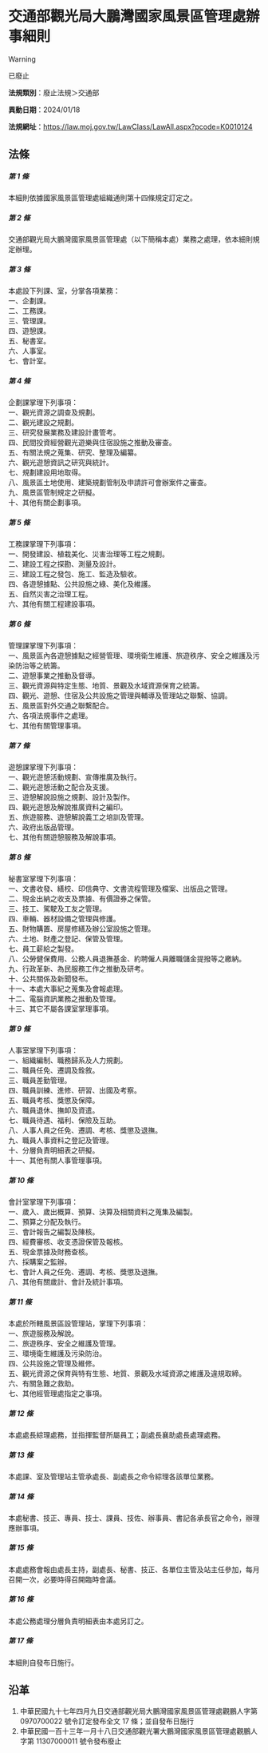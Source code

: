 # 交通部觀光局大鵬灣國家風景區管理處辦事細則
> [!WARNING]
> 已廢止

**法規類別**：廢止法規＞交通部

**異動日期**：2024/01/18  

**法規網址**：https://law.moj.gov.tw/LawClass/LawAll.aspx?pcode=K0010124



## 法條
##### 第 1 條
本細則依據國家風景區管理處組織通則第十四條規定訂定之。

##### 第 2 條
交通部觀光局大鵬灣國家風景區管理處（以下簡稱本處）業務之處理，依本細則規定辦理。

##### 第 3 條
本處設下列課、室，分掌各項業務：  
一、企劃課。  
二、工務課。  
三、管理課。  
四、遊憩課。  
五、秘書室。  
六、人事室。  
七、會計室。

##### 第 4 條
企劃課掌理下列事項：  
一、觀光資源之調查及規劃。  
二、觀光建設之規劃。  
三、研究發展業務及建設計畫管考。  
四、民間投資經營觀光遊樂與住宿設施之推動及審查。  
五、有關法規之蒐集、研究、整理及編纂。  
六、觀光遊憩資訊之研究與統計。  
七、規劃建設用地取得。  
八、風景區土地使用、建築規劃管制及申請許可會辦案件之審查。  
九、風景區管制規定之研擬。  
十、其他有關企劃事項。

##### 第 5 條
工務課掌理下列事項：  
一、開發建設、植栽美化、災害治理等工程之規劃。  
二、建設工程之探勘、測量及設計。  
三、建設工程之發包、施工、監造及驗收。  
四、各遊憩據點、公共設施之綠、美化及維護。  
五、自然災害之治理工程。  
六、其他有關工程建設事項。

##### 第 6 條
管理課掌理下列事項：  
一、風景區內各遊憩據點之經營管理、環境衛生維護、旅遊秩序、安全之維護及污染防治等之統籌。  
二、遊憩事業之推動及督導。  
三、觀光資源與特定生態、地質、景觀及水域資源保育之統籌。  
四、觀光、遊憩、住宿及公共設施之管理與輔導及管理站之聯繫、協調。  
五、風景區對外交通之聯繫配合。  
六、各項法規事件之處理。  
七、其他有關管理事項。

##### 第 7 條
遊憩課掌理下列事項：  
一、觀光遊憩活動規劃、宣傳推廣及執行。  
二、觀光遊憩活動之配合及支援。  
三、遊憩解說設施之規劃、設計及製作。  
四、觀光遊憩及解說推廣資料之編印。  
五、旅遊服務、遊憩解說義工之培訓及管理。  
六、政府出版品管理。  
七、其他有關遊憩服務及解說事項。

##### 第 8 條
秘書室掌理下列事項：  
一、文書收發、繕校、印信典守、文書流程管理及檔案、出版品之管理。  
二、現金出納之收支及票據、有價證券之保管。  
三、技工、駕駛及工友之管理。  
四、車輛、器材設備之管理與修護。  
五、財物購置、房屋修繕及辦公室設施之管理。  
六、土地、財產之登記、保管及管理。  
七、員工薪給之製發。  
八、公勞健保費用、公務人員退撫基金、約聘僱人員離職儲金提撥等之繳納。  
九、行政革新、為民服務工作之推動及研考。  
十、公共關係及新聞發布。  
十一、本處大事紀之蒐集及會報處理。  
十二、電腦資訊業務之推動及管理。  
十三、其它不屬各課室掌理事項。

##### 第 9 條
人事室掌理下列事項：  
一、組織編制、職務歸系及人力規劃。  
二、職員任免、遷調及銓敘。  
三、職員差勤管理。  
四、職員訓練、進修、研習、出國及考察。  
五、職員考核、獎懲及保障。  
六、職員退休、撫卹及資遣。  
七、職員待遇、福利、保險及互助。  
八、人事人員之任免、遷調、考核、獎懲及退撫。  
九、職員人事資料之登記及管理。  
十、分層負責明細表之研擬。  
十一、其他有關人事管理事項。

##### 第 10 條
會計室掌理下列事項：  
一、歲入、歲出概算、預算、決算及相關資料之蒐集及編製。  
二、預算之分配及執行。  
三、會計報告之編製及陳核。  
四、經費審核、收支憑證保管及報核。  
五、現金票據及財務查核。  
六、採購案之監辦。  
七、會計人員之任免、遷調、考核、獎懲及退撫。  
八、其他有關歲計、會計及統計事項。

##### 第 11 條
本處於所轄風景區設管理站，掌理下列事項：  
一、旅遊服務及解說。  
二、旅遊秩序、安全之維護及管理。  
三、環境衛生維護及污染防治。  
四、公共設施之管理及維修。  
五、觀光資源之保育與特有生態、地質、景觀及水域資源之維護及違規取締。  
六、有關急難之救助。  
七、其他經管理處指定之事項。

##### 第 12 條
本處處長綜理處務，並指揮監督所屬員工；副處長襄助處長處理處務。

##### 第 13 條
本處課、室及管理站主管承處長、副處長之命令綜理各該單位業務。

##### 第 14 條
本處秘書、技正、專員、技士、課員、技佐、辦事員、書記各承長官之命令，辦理應辦事項。

##### 第 15 條
本處處務會報由處長主持，副處長、秘書、技正、各單位主管及站主任參加，每月召開一次，必要時得召開臨時會議。

##### 第 16 條
本處公務處理分層負責明細表由本處另訂之。

##### 第 17 條
本細則自發布日施行。

## 沿革
1. 中華民國九十七年四月九日交通部觀光局大鵬灣國家風景區管理處觀鵬人字第 0970700022 號令訂定發布全文 17 條；並自發布日施行
1. 中華民國一百十三年一月十八日交通部觀光署大鵬灣國家風景區管理處觀鵬人字第 11307000011  號令發布廢止
